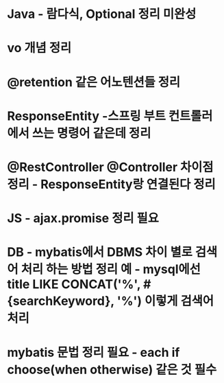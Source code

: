# Java - 람다식, Optional 정리 미완성

# vo 개념 정리

# @retention 같은 어노텐션들 정리

# ResponseEntity -스프링 부트 컨트롤러에서 쓰는 명령어 같은데 정리

# @RestController @Controller 차이점 정리 - ResponseEntity랑 연결된다 정리

# JS - ajax.promise 정리 필요

# DB - mybatis에서 DBMS 차이 별로 검색어 처리 하는 방법 정리 예 - mysql에선 title LIKE CONCAT('%', #{searchKeyword}, '%') 이렇게 검색어 처리

# mybatis 문법 정리 필요 - each if choose(when otherwise) 같은 것 필수